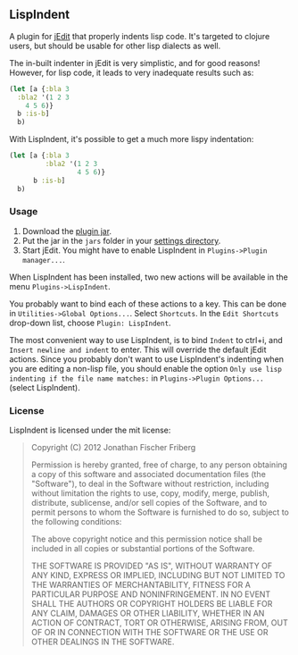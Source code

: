 ## LispIndent

A plugin for [jEdit](http://www.jedit.org/) that properly indents lisp code.
It's targeted to clojure users, but should be usable for other lisp dialects as well.

The in-built indenter in jEdit is very simplistic, and for good reasons!
However, for lisp code, it leads to very inadequate results such as:

```clojure
(let [a {:bla 3
  :bla2 '(1 2 3
    4 5 6)}
  b :is-b]
  b)
``` 

With LispIndent, it's possible to get a much more lispy indentation:

```clojure
(let [a {:bla 3
         :bla2 '(1 2 3
                 4 5 6)}
      b :is-b]
  b)
```

### Usage

1. Download the [plugin jar](https://github.com/odyssomay/LispIndent/blob/master/LispIndent.jar?raw=true).
2. Put the jar in the `jars` folder in your [settings directory](http://www.jedit.org/users-guide/settings-directory.html).
3. Start jEdit. You might have to enable LispIndent in `Plugins->Plugin manager...`.

When LispIndent has been installed, two new actions will be available in the menu `Plugins->LispIndent`.

You probably want to bind each of these actions to a key. This can be done in `Utilities->Global Options...`. Select `Shortcuts`. In the `Edit Shortcuts` drop-down list, choose `Plugin: LispIndent`.

The most convenient way to use LispIndent, is to bind `Indent` to ctrl+i, and `Insert newline and indent` to enter. 
This will override the default jEdit actions. 
Since you probably don't want to use LispIndent's indenting when you are editing a non-lisp file, 
you should enable the option `Only use lisp indenting if the file name matches:` 
in `Plugins->Plugin Options...` (select LispIndent).

### License

LispIndent is licensed under the mit license:

> Copyright (C) 2012 Jonathan Fischer Friberg
> 
> Permission is hereby granted, free of charge, to any person obtaining a copy of this software and associated documentation files (the "Software"), to deal in the Software without restriction, including without limitation the rights to use, copy, modify, merge, publish, distribute, sublicense, and/or sell copies of the Software, and to permit persons to whom the Software is furnished to do so, subject to the following conditions:
> 
> The above copyright notice and this permission notice shall be included in all copies or substantial portions of the Software.
> 
> THE SOFTWARE IS PROVIDED "AS IS", WITHOUT WARRANTY OF ANY KIND, EXPRESS OR IMPLIED, INCLUDING BUT NOT LIMITED TO THE WARRANTIES OF MERCHANTABILITY, FITNESS FOR A PARTICULAR PURPOSE AND NONINFRINGEMENT. IN NO EVENT SHALL THE AUTHORS OR COPYRIGHT HOLDERS BE LIABLE FOR ANY CLAIM, DAMAGES OR OTHER LIABILITY, WHETHER IN AN ACTION OF CONTRACT, TORT OR OTHERWISE, ARISING FROM, OUT OF OR IN CONNECTION WITH THE SOFTWARE OR THE USE OR OTHER DEALINGS IN THE SOFTWARE.

